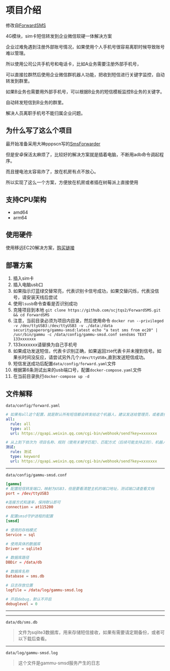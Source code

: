 # 项目介绍

修改自[ForwardSMS](https://github.com/SecurityPaper/ForwardSMS)


4G模块，sim卡短信转发到企业微信软硬一体解决方案

企业过难免遇到注册外部账号情况，如果使用个人手机号很容易离职时候导致账号难以管理。

所以使用公司公共手机号和电话卡，比如A业务需要注册外部手机号，

可以直接拉群然后使用企业微信群机器人功能，把收到短信进行关键字监控，自动转发到群里。

如果B业务也需要用外部手机号，可以根据B业务的短信模板监控B业务的关键字。

自动转发短信到B业务的群里。

解决人员离职手机号不能归属企业问题。

## 为什么写了这么个项目

最开始准备采用大神pppscn写的[SmsForwarder](https://github.com/pppscn/SmsForwarder)

但是安卓保活太麻烦了，比较好的解决方案就是插着电脑，不断用adb命令调起程序。

而且锂电池太容易炸了，放在机房有点不放心。

所以实现了这么一个方案，方便放在机房或者插在树莓派上直接使用

## 支持CPU架构

* amd64
* arm64
## 使用硬件

使用移远EC20解决方案，[购买链接](https://detail.tmall.com/item.htm?spm=a1z10.5-b-s.w4011-23773508522.66.cd38a48eir4WR3&id=595437612613&skuId=4304510502236)

## 部署方案

1. 插入sim卡
2. 插入电脑usb口
3. 如果指示灯蓝绿交替常亮，代表识别卡信号成功，如果交替闪烁，代表没信号，请安装天线后尝试
4. 使用`lsusb`命令查看是否识别成功
5. 克隆项目到本地 `git clone https://github.com/scjtqs2/ForwardSMS.git && cd ForwardSMS`
6. 注意，当前目录必须为项目内目录，然后使用命令 `docker run --privileged -v /dev/ttyUSB3:/dev/ttyUSB3 -v ./data:/data securitypaperorg/gammu-smsd:latest echo "a test sms from ec20" | /usr/bin/gammu -c /data/config/gammu-smsd.conf sendsms TEXT 133xxxxxxx`
7. 133xxxxxxx请替换为自己手机号
8. 如果成功发送短信，代表卡识别正确，如果返回`350`代表卡并未搜到信号。如果长时间没反应，请尝试另外几个`/dev/ttyUSBx`,直到发送短信成功。
9. 短信发送成功后配置`data/config/forward.yaml`文件
10. 根据第6条测试出来的usb端口号，配置`docker-compose.yaml`文件
11. 在当前目录执行`docker-compose up -d`

## 文件解释

`data/config/forward.yaml`
```yaml
# 如果有all这个配置，就是默认所有短信都会转发给这个机器人，建议发送给管理员，或者直接删除关闭
all:
  rule: all
  type: all
  url: https://qyapi.weixin.qq.com/cgi-bin/webhook/send?key=xxxxxxx

# 从上到下依次为 项目名称、规则（使用关键字匹配）、匹配方式（后续可能支持正则）、机器人url
测试:
  rule: 测试
  type: keyword
  url: https://qyapi.weixin.qq.com/cgi-bin/webhook/send?key=xxxxxxx
```

---

`data/config/gammu-smsd.conf`

```conf
[gammu]
# 配置短信转发端口，映射为USB3，但是要看清楚主机的端口地址，测试端口请查看文档
port = /dev/ttyUSB3

#连接方式和速率，保持默认即可
connection = at115200

# 配置smsd守护进程的配置
[smsd]

# 使用的存档模式
Service = sql

# 使用具体的数据库
Driver = sqlite3

# 数据库路径
DBDir = /data/db

# 数据库名称
Database = sms.db

# 日志存放位置
logfile = /data/log/gammu-smsd.log

# 开启debug，默认不开启
debuglevel = 0

```
---

---
`data/db/sms.db`
> 文件为sqlite3数据库，用来存储短信接收，如果有需要请定期备份，或者可以下载后查看。

---
`data/log/gammu-smsd.log`
> 这个文件是gammu-smsd服务产生的日志